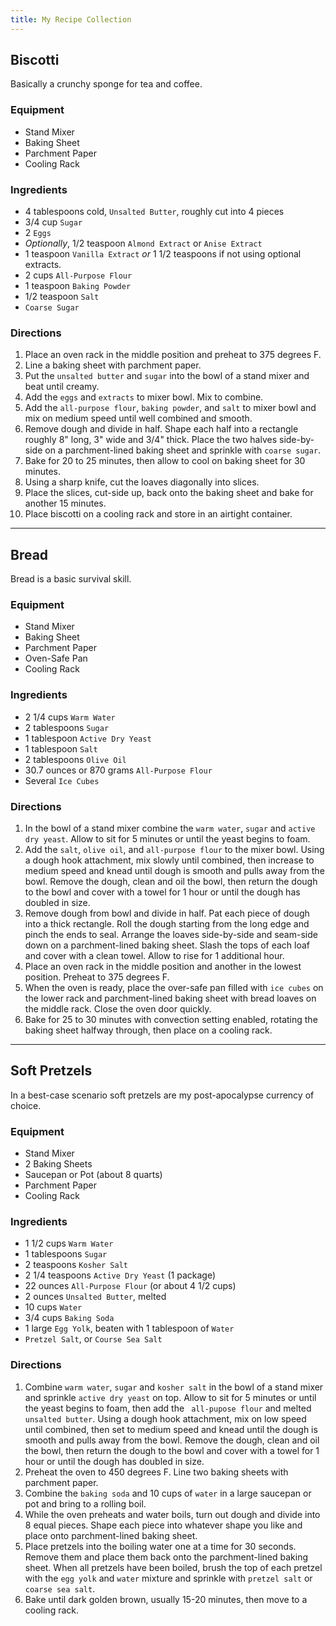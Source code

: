 ```yaml
---
title: My Recipe Collection
---
```


## Biscotti

Basically a crunchy sponge for tea and coffee.

### Equipment
- Stand Mixer
- Baking Sheet
- Parchment Paper
- Cooling Rack

### Ingredients
- 4 tablespoons cold, `Unsalted Butter`, roughly cut into 4 pieces
- 3/4 cup `Sugar`
- 2 `Eggs`
- *Optionally*, 1/2 teaspoon `Almond Extract` or `Anise Extract`
- 1 teaspoon `Vanilla Extract` *or* 1 1/2 teaspoons if not using optional extracts.
- 2 cups `All-Purpose Flour`
- 1 teaspoon `Baking Powder`
- 1/2 teaspoon `Salt`
- `Coarse Sugar`

### Directions
1. Place an oven rack in the middle position and preheat to 375 degrees F.
2. Line a baking sheet with parchment paper.
3. Put the `unsalted butter` and `sugar` into the bowl of a stand mixer and beat until creamy.
4. Add the `eggs` and `extracts` to mixer bowl. Mix to combine.
5. Add the `all-purpose flour`, `baking powder`, and `salt` to mixer bowl and mix on medium speed until well combined and smooth.
6. Remove dough and divide in half. Shape each half into a rectangle roughly 8" long, 3" wide and 3/4" thick. Place the two halves side-by-side on a parchment-lined baking sheet and sprinkle with `coarse sugar`.
7. Bake for 20 to 25 minutes, then allow to cool on baking sheet for 30 minutes.
8. Using a sharp knife, cut the loaves diagonally into slices.
9. Place the slices, cut-side up, back onto the baking sheet and bake for another 15 minutes.
10. Place biscotti on a cooling rack and store in an airtight container.

---

## Bread

Bread is a basic survival skill.

### Equipment
- Stand Mixer
- Baking Sheet
- Parchment Paper
- Oven-Safe Pan
- Cooling Rack

### Ingredients
- 2 1/4 cups `Warm Water`
- 2 tablespoons `Sugar`
- 1 tablespoon `Active Dry Yeast`
- 1 tablespoon `Salt`
- 2 tablespoons `Olive Oil`
- 30.7 ounces or 870 grams `All-Purpose Flour`
- Several `Ice Cubes`

### Directions
1. In the bowl of a stand mixer combine the `warm water`, `sugar` and `active dry yeast`. Allow to sit for 5 minutes or until the yeast begins to foam.
2. Add the `salt`, `olive oil`, and `all-purpose flour` to the mixer bowl. Using a dough hook attachment, mix slowly until combined, then increase to medium speed and knead until dough is smooth and pulls away from the bowl. Remove the dough, clean and oil the bowl, then return the dough to the bowl and cover with a towel for 1 hour or until the dough has doubled in size.
3. Remove dough from bowl and divide in half. Pat each piece of dough into a thick rectangle. Roll the dough starting from the long edge and pinch the ends to seal. Arrange the loaves side-by-side and seam-side down on a parchment-lined baking sheet. Slash the tops of each loaf and cover with a clean towel. Allow to rise for 1 additional hour.
4. Place an oven rack in the middle position and another in the lowest position. Preheat to 375 degrees F.
5. When the oven is ready, place the over-safe pan filled with `ice cubes` on the lower rack and parchment-lined baking sheet with bread loaves on the middle rack. Close the oven door quickly.
6. Bake for 25 to 30 minutes with convection setting enabled, rotating the baking sheet halfway through, then place on a cooling rack.

---

## Soft Pretzels

In a best-case scenario soft pretzels are my post-apocalypse currency of choice.

### Equipment
- Stand Mixer
- 2 Baking Sheets
- Saucepan or Pot (about 8 quarts)
- Parchment Paper
- Cooling Rack

### Ingredients
- 1 1/2 cups `Warm Water`
- 1 tablespoons `Sugar`
- 2 teaspoons `Kosher Salt`
- 2 1/4 teaspoons `Active Dry Yeast` (1 package)
- 22 ounces `All-Purpose Flour` (or about 4 1/2 cups)
- 2 ounces `Unsalted Butter`, melted
- 10 cups `Water`
- 3/4 cups `Baking Soda`
- 1 large `Egg Yolk`, beaten with 1 tablespoon of `Water`
- `Pretzel Salt`, or `Course Sea Salt`

### Directions
1. Combine `warm water`, `sugar` and `kosher salt` in the bowl of a stand mixer and sprinkle `active dry yeast` on top. Allow to sit for 5 minutes or until the yeast begins to foam, then add the ` all-pupose flour` and melted `unsalted butter`. Using a dough hook attachment, mix on low speed until combined, then set to medium speed and knead until the dough is smooth and pulls away from the bowl. Remove the dough, clean and oil the bowl, then return the dough to the bowl and cover with a towel for 1 hour or until the dough has doubled in size.
2. Preheat the oven to 450 degrees F. Line two baking sheets with parchment paper.
3. Combine the `baking soda` and 10 cups of `water` in a large saucepan or pot and bring to a rolling boil.
4. While the oven preheats and water boils, turn out dough and divide into 8 equal pieces. Shape each piece into whatever shape you like and place onto parchment-lined baking sheet.
5. Place pretzels into the boiling water one at a time for 30 seconds. Remove them and place them back onto the parchment-lined baking sheet. When all pretzels have been boiled, brush the top of each pretzel with the `egg yolk` and `water` mixture and sprinkle with `pretzel salt` or `coarse sea salt`.
6. Bake until dark golden brown, usually 15-20 minutes, then move to a cooling rack.
